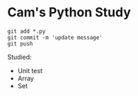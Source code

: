 # Cam's Python Study

```
git add *.py
git commit -m 'update message'
git push
```

Studied:

  * Unit test
  * Array
  * Set
